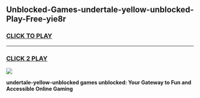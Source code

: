 
## Unblocked-Games-undertale-yellow-unblocked-Play-Free-yie8r
<h3>
<a href="https://premium76.site?title=undertale-yellow-unblocked&ref=23A">CLICK TO PLAY</a></h3>
<hr>

<h3>
<a href="https://premium76.site?title=undertale-yellow-unblocked&ref=23A">CLICK 2 PLAY</a>
  
</h3>

<a href="https://premium76.site?title=undertale-yellow-unblocked&ref=23A"><img src="https://clearcache.store/games.png"></a>


**undertale-yellow-unblocked games unblocked: Your Gateway to Fun and Accessible Online Gaming**
